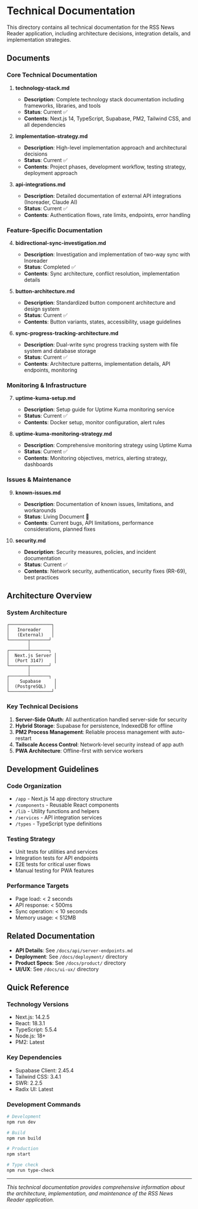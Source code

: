 # Technical Documentation

This directory contains all technical documentation for the RSS News Reader application, including architecture decisions, integration details, and implementation strategies.

## Documents

### Core Technical Documentation

1. **technology-stack.md**

   - **Description**: Complete technology stack documentation including frameworks, libraries, and tools
   - **Status**: Current ✅
   - **Contents**: Next.js 14, TypeScript, Supabase, PM2, Tailwind CSS, and all dependencies

2. **implementation-strategy.md**

   - **Description**: High-level implementation approach and architectural decisions
   - **Status**: Current ✅
   - **Contents**: Project phases, development workflow, testing strategy, deployment approach

3. **api-integrations.md**
   - **Description**: Detailed documentation of external API integrations (Inoreader, Claude AI)
   - **Status**: Current ✅
   - **Contents**: Authentication flows, rate limits, endpoints, error handling

### Feature-Specific Documentation

4. **bidirectional-sync-investigation.md**

   - **Description**: Investigation and implementation of two-way sync with Inoreader
   - **Status**: Completed ✅
   - **Contents**: Sync architecture, conflict resolution, implementation details

5. **button-architecture.md**

   - **Description**: Standardized button component architecture and design system
   - **Status**: Current ✅
   - **Contents**: Button variants, states, accessibility, usage guidelines

6. **sync-progress-tracking-architecture.md**
   - **Description**: Dual-write sync progress tracking system with file system and database storage
   - **Status**: Current ✅
   - **Contents**: Architecture patterns, implementation details, API endpoints, monitoring

### Monitoring & Infrastructure

7. **uptime-kuma-setup.md**

   - **Description**: Setup guide for Uptime Kuma monitoring service
   - **Status**: Current ✅
   - **Contents**: Docker setup, monitor configuration, alert rules

8. **uptime-kuma-monitoring-strategy.md**
   - **Description**: Comprehensive monitoring strategy using Uptime Kuma
   - **Status**: Current ✅
   - **Contents**: Monitoring objectives, metrics, alerting strategy, dashboards

### Issues & Maintenance

9. **known-issues.md**

   - **Description**: Documentation of known issues, limitations, and workarounds
   - **Status**: Living Document 🔄
   - **Contents**: Current bugs, API limitations, performance considerations, planned fixes

10. **security.md**
    - **Description**: Security measures, policies, and incident documentation
    - **Status**: Current ✅
    - **Contents**: Network security, authentication, security fixes (RR-69), best practices

## Architecture Overview

### System Architecture

```
┌────────────────┐
│   Inoreader    │
│   (External)   │
└───────┬───────┘
        │
┌───────┴───────┐
│  Next.js Server │
│  (Port 3147)    │
└───────┬───────┘
        │
┌───────┴───────┐
│    Supabase     │
│  (PostgreSQL)   │
└────────────────┘
```

### Key Technical Decisions

1. **Server-Side OAuth**: All authentication handled server-side for security
2. **Hybrid Storage**: Supabase for persistence, IndexedDB for offline
3. **PM2 Process Management**: Reliable process management with auto-restart
4. **Tailscale Access Control**: Network-level security instead of app auth
5. **PWA Architecture**: Offline-first with service workers

## Development Guidelines

### Code Organization

- `/app` - Next.js 14 app directory structure
- `/components` - Reusable React components
- `/lib` - Utility functions and helpers
- `/services` - API integration services
- `/types` - TypeScript type definitions

### Testing Strategy

- Unit tests for utilities and services
- Integration tests for API endpoints
- E2E tests for critical user flows
- Manual testing for PWA features

### Performance Targets

- Page load: < 2 seconds
- API response: < 500ms
- Sync operation: < 10 seconds
- Memory usage: < 512MB

## Related Documentation

- **API Details**: See `/docs/api/server-endpoints.md`
- **Deployment**: See `/docs/deployment/` directory
- **Product Specs**: See `/docs/product/` directory
- **UI/UX**: See `/docs/ui-ux/` directory

## Quick Reference

### Technology Versions

- Next.js: 14.2.5
- React: 18.3.1
- TypeScript: 5.5.4
- Node.js: 18+
- PM2: Latest

### Key Dependencies

- Supabase Client: 2.45.4
- Tailwind CSS: 3.4.1
- SWR: 2.2.5
- Radix UI: Latest

### Development Commands

```bash
# Development
npm run dev

# Build
npm run build

# Production
npm start

# Type check
npm run type-check
```

---

_This technical documentation provides comprehensive information about the architecture, implementation, and maintenance of the RSS News Reader application._
